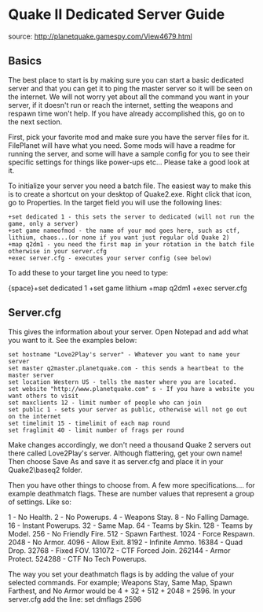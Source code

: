 # Quake II Dedicated Server Guide

source: http://planetquake.gamespy.com/View4679.html

## Basics

The best place to start is by making sure you can start a basic dedicated server and that you can get it to ping the master server so it will be seen on the internet.  We will not worry yet about all the command you want in your server, if it doesn't run or reach the internet, setting the weapons and respawn time won't help. If you have already accomplished this, go on to the next section.

First, pick your favorite mod and make sure you have the server files for it.  FilePlanet will have what you need. Some mods will have a readme for running the server, and some will have a sample config for you to see their specific settings for things like power-ups etc... Please take a good look at it.

To initialize your server you need a batch file.  The easiest way to make this is to create a shortcut on your desktop of Quake2.exe.  Right click that icon, go to Properties.  In the target field you will use the following lines:

``` text
+set dedicated 1 - this sets the server to dedicated (will not run the game, only a server)
+set game nameofmod - the name of your mod goes here, such as ctf, lithium, chaos...(or none if you want just regular old Quake 2)
+map q2dm1 - you need the first map in your rotation in the batch file otherwise in your server.cfg
+exec server.cfg - executes your server config (see below)
```

To add these to your target line you need to type:

{space}+set dedicated 1 +set game lithium +map q2dm1 +exec server.cfg

## Server.cfg

This gives the information about your server. Open Notepad and add what you want to it.  See the examples below:

``` text
set hostname "Love2Play's server" - Whatever you want to name your server
set master q2master.planetquake.com - this sends a heartbeat to the master server
set location Western US - tells the master where you are located.
set website "http://www.planetquake.com" s - If you have a website you want others to visit
set maxclients 12 - limit number of people who can join
set public 1 - sets your server as public, otherwise will not go out on the internet
set timelimit 15 - timelimit of each map round
set fraglimit 40 - limit number of frags per round
```

Make changes accordingly, we don't need a thousand Quake 2 servers out there called Love2Play's server.  Although flattering, get your own name! Then choose Save As and save it as server.cfg and place it in your Quake2\baseq2 folder.

Then you have other things to choose from.  A few more specifications.... for example deathmatch flags. These are number values that represent a group of settings.  Like so:

1 - No Health.
2 - No Powerups.
4 - Weapons Stay.
8 - No Falling Damage.
16 - Instant Powerups.
32 - Same Map.
64 - Teams by Skin.
128 - Teams by Model.
256 - No Friendly Fire.
512 - Spawn Farthest.
1024 - Force Respawn.
2048 - No Armor.
4096 - Allow Exit.
8192 - Infinite Ammo.
16384 - Quad Drop.
32768 - Fixed FOV.
131072 - CTF Forced Join.
262144 - Armor Protect.
524288 - CTF No Tech Powerups.

The way you set your deathmatch flags is by adding the value of your selected commands.  For example;  Weapons Stay, Same Map, Spawn Farthest, and No Armor would be 4 + 32 + 512 + 2048 = 2596.  In your server.cfg add the line: set dmflags 2596
